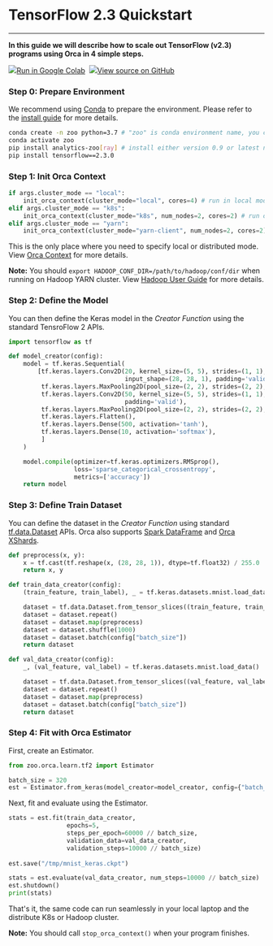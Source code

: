 # TensorFlow 2.3 Quickstart

---

**In this guide we will describe how to scale out TensorFlow (v2.3) programs using Orca in 4 simple steps.**

<a target="_blank" href="https://colab.research.google.com/github/intel-analytics/analytics-zoo/blob/master/docs/docs/colab-notebook/orca/quickstart/tf2_keras_lenet_mnist.ipynb"><img src="https://www.tensorflow.org/images/colab_logo_32px.png" />Run in Google Colab</a>&nbsp; <a target="_blank" href="https://github.com/intel-analytics/analytics-zoo/blob/master/docs/docs/colab-notebook/orca/quickstart/tf2_keras_lenet_mnist.ipynb"><img src="https://www.tensorflow.org/images/GitHub-Mark-32px.png" />View source on GitHub</a>

### **Step 0: Prepare Environment**

We recommend using [Conda](https://docs.conda.io/projects/conda/en/latest/user-guide/install/) to prepare the environment. Please refer to the [install guide](../../UserGuide/python.md) for more details.

```bash
conda create -n zoo python=3.7 # "zoo" is conda environment name, you can use any name you like.
conda activate zoo
pip install analytics-zoo[ray] # install either version 0.9 or latest nightly build
pip install tensorflow==2.3.0
```

### **Step 1: Init Orca Context**
```python
if args.cluster_mode == "local":
    init_orca_context(cluster_mode="local", cores=4) # run in local mode
elif args.cluster_mode == "k8s":
    init_orca_context(cluster_mode="k8s", num_nodes=2, cores=2) # run on K8s cluster
elif args.cluster_mode == "yarn":
    init_orca_context(cluster_mode="yarn-client", num_nodes=2, cores=2) # run on Hadoop YARN cluster
```

This is the only place where you need to specify local or distributed mode. View [Orca Context](./../Overview/orca-context.md) for more details.

**Note:** You should `export HADOOP_CONF_DIR=/path/to/hadoop/conf/dir` when running on Hadoop YARN cluster. View [Hadoop User Guide](./../../UserGuide/hadoop.md) for more details.

### **Step 2: Define the Model**

You can then define the Keras model in the _Creator Function_ using the standard TensroFlow 2 APIs.

```python
import tensorflow as tf

def model_creator(config):
    model = tf.keras.Sequential(
        [tf.keras.layers.Conv2D(20, kernel_size=(5, 5), strides=(1, 1), activation='tanh',
                                input_shape=(28, 28, 1), padding='valid'),
         tf.keras.layers.MaxPooling2D(pool_size=(2, 2), strides=(2, 2), padding='valid'),
         tf.keras.layers.Conv2D(50, kernel_size=(5, 5), strides=(1, 1), activation='tanh',
                                padding='valid'),
         tf.keras.layers.MaxPooling2D(pool_size=(2, 2), strides=(2, 2), padding='valid'),
         tf.keras.layers.Flatten(),
         tf.keras.layers.Dense(500, activation='tanh'),
         tf.keras.layers.Dense(10, activation='softmax'),
         ]
    )

    model.compile(optimizer=tf.keras.optimizers.RMSprop(),
                  loss='sparse_categorical_crossentropy',
                  metrics=['accuracy'])
    return model
```
### **Step 3: Define Train Dataset**

You can define the dataset in the _Creator Function_ using standard [tf.data.Dataset](https://www.tensorflow.org/api_docs/python/tf/data/Dataset) APIs. Orca also supports [Spark DataFrame](https://spark.apache.org/docs/latest/sql-programming-guide.html) and [Orca XShards](./data).

```python
def preprocess(x, y):
    x = tf.cast(tf.reshape(x, (28, 28, 1)), dtype=tf.float32) / 255.0
    return x, y

def train_data_creator(config):
    (train_feature, train_label), _ = tf.keras.datasets.mnist.load_data()

    dataset = tf.data.Dataset.from_tensor_slices((train_feature, train_label))
    dataset = dataset.repeat()
    dataset = dataset.map(preprocess)
    dataset = dataset.shuffle(1000)
    dataset = dataset.batch(config["batch_size"])
    return dataset

def val_data_creator(config):
    _, (val_feature, val_label) = tf.keras.datasets.mnist.load_data()

    dataset = tf.data.Dataset.from_tensor_slices((val_feature, val_label))
    dataset = dataset.repeat()
    dataset = dataset.map(preprocess)
    dataset = dataset.batch(config["batch_size"])
    return dataset
```

### **Step 4: Fit with Orca Estimator**

First, create an Estimator.

```python
from zoo.orca.learn.tf2 import Estimator

batch_size = 320
est = Estimator.from_keras(model_creator=model_creator, config={"batch_size": batch_size}, workers_per_node=2)
```

Next, fit and evaluate using the Estimator.
```python
stats = est.fit(train_data_creator,
                epochs=5,
                steps_per_epoch=60000 // batch_size,
                validation_data=val_data_creator,
                validation_steps=10000 // batch_size)
                
est.save("/tmp/mnist_keras.ckpt")

stats = est.evaluate(val_data_creator, num_steps=10000 // batch_size)
est.shutdown()
print(stats)
```

That's it, the same code can run seamlessly in your local laptop and the distribute K8s or Hadoop cluster.

**Note:** You should call `stop_orca_context()` when your program finishes.
